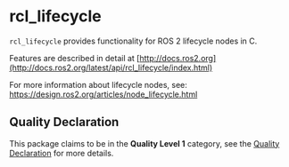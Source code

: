 # rcl_lifecycle

`rcl_lifecycle` provides functionality for ROS 2 lifecycle nodes in C.

Features are described in detail at [http://docs.ros2.org](http://docs.ros2.org/latest/api/rcl_lifecycle/index.html)

For more information about lifecycle nodes, see:
https://design.ros2.org/articles/node_lifecycle.html

## Quality Declaration

This package claims to be in the **Quality Level 1** category, see the [Quality Declaration](./QUALITY_DECLARATION.md) for more details.
